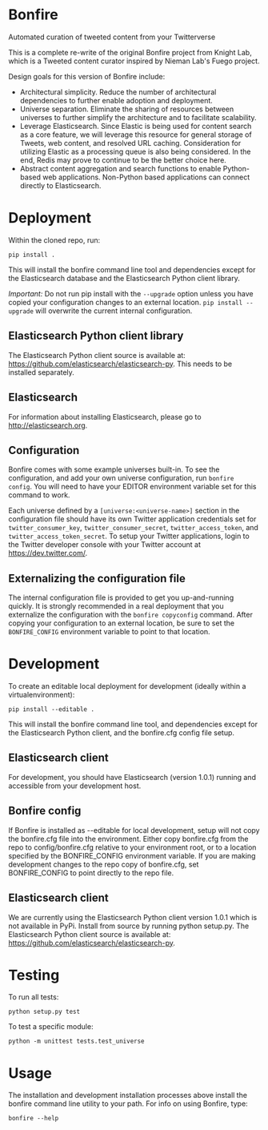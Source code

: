 # Bonfire

Automated curation of tweeted content from your Twitterverse


This is a complete re-write of the original Bonfire project from Knight Lab, which is a Tweeted content curator inspired by Nieman Lab's Fuego project.

Design goals for this version of Bonfire include:

 * Architectural simplicity. Reduce the number of architectural dependencies to further enable adoption and deployment.
 * Universe separation. Eliminate the sharing of resources between universes to further simplify the architecture and to facilitate scalability.
 * Leverage Elasticsearch. Since Elastic is being used for content search as a core feature, we will leverage this resource for general storage of Tweets, web content, and resolved URL caching. Consideration for utilizing Elastic as a processing queue is also being considered. In the end, Redis may prove to continue to be the better choice here.
 * Abstract content aggregation and search functions to enable Python-based web applications. Non-Python based applications can connect directly to Elasticsearch.

# Deployment

Within the cloned repo, run:

```
pip install .
```

This will install the bonfire command line tool and dependencies except for the Elasticsearch database and the Elasticsearch Python client library.

*Important:* Do not run pip install with the `--upgrade` option unless you have copied your configuration changes to an external location. `pip install --upgrade` will overwrite the current internal configuration.

## Elasticsearch Python client library

The Elasticsearch Python client source is available at: https://github.com/elasticsearch/elasticsearch-py. This needs to be installed separately.

## Elasticsearch

For information about installing Elasticsearch, please go to http://elasticsearch.org.

## Configuration

Bonfire comes with some example universes built-in. To see the configuration, and add your own universe configuration, run `bonfire config`. You will need to have your EDITOR environment variable set for this command to work.

Each universe defined by a `[universe:<universe-name>]` section in the configuration file should have its own Twitter application credentials set for `twitter_consumer_key`, `twitter_consumer_secret`, `twitter_access_token`, and `twitter_access_token_secret`. To setup your Twitter applications, login to the Twitter developer console with your Twitter account at https://dev.twitter.com/.

## Externalizing the configuration file

The internal configuration file is provided to get you up-and-running quickly. It is strongly recommended in a real deployment that you externalize the configuration with the `bonfire copyconfig` command. After copying your configuration to an external location, be sure to set the `BONFIRE_CONFIG` environment variable to point to that location.

# Development

To create an editable local deployment for development (ideally within
a virtualenvironment):

```
pip install --editable .
```

This will install the bonfire command line tool, and dependencies except for the Elasticsearch Python client, and the bonfire.cfg config file setup.

## Elasticsearch client

For development, you should have Elasticsearch (version 1.0.1) running and accessible from your development host.

## Bonfire config

If Bonfire is installed as --editable for local development, setup will not copy the bonfire.cfg file into the environment. Either copy bonfire.cfg from the repo to config/bonfire.cfg relative to your environment root, or to a location specified by the BONFIRE_CONFIG environment variable. If you are making development changes to the repo copy of bonfire.cfg, set BONFIRE_CONFIG to point directly to the repo file.


## Elasticsearch client

We are currently using the Elasticsearch Python client version 1.0.1 which is not available in PyPi. Install from source by running python setup.py. The Elasticsearch Python client source is available at: https://github.com/elasticsearch/elasticsearch-py. 

# Testing

To run all tests:

    python setup.py test

To test a specific module:

    python -m unittest tests.test_universe

# Usage

The installation and development installation processes above install the bonfire command line utility to your path. For info on using Bonfire, type:

```
bonfire --help
```
